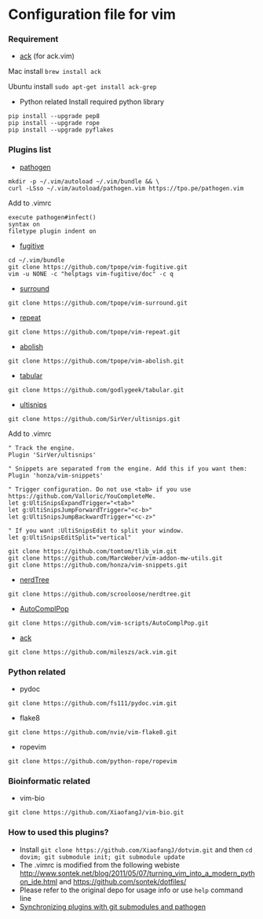 # Configuration file for vim
###  Requirement
+ [ack](http://betterthangrep.com/) (for ack.vim)

Mac install `brew install ack`

Ubuntu install `sudo apt-get install ack-grep`

+ Python related 
Install required python library 
```
pip install --upgrade pep8
pip install --upgrade rope
pip install --upgrade pyflakes
```

###  Plugins list
+ [pathogen](https://github.com/tpope/vim-pathogen.git)
```
mkdir -p ~/.vim/autoload ~/.vim/bundle && \
curl -LSso ~/.vim/autoload/pathogen.vim https://tpo.pe/pathogen.vim
```

Add to .vimrc
```
execute pathogen#infect()
syntax on
filetype plugin indent on
```

+ [fugitive](https://github.com/tpope/vim-fugitive.git)
```
cd ~/.vim/bundle
git clone https://github.com/tpope/vim-fugitive.git
vim -u NONE -c "helptags vim-fugitive/doc" -c q
```
 
+ [surround](https://github.com/tpope/vim-surround.git)
```
git clone https://github.com/tpope/vim-surround.git
```

+ [repeat](https://github.com/tpope/vim-repeat.git)
```
git clone https://github.com/tpope/vim-repeat.git
```

+  [abolish](https://github.com/tpope/vim-abolish.git)
```
git clone https://github.com/tpope/vim-abolish.git
```

+ [tabular](https://github.com/godlygeek/tabular)
```
git clone https://github.com/godlygeek/tabular.git
```

+ [ultisnips](https://github.com/SirVer/ultisnips.git)
```
git clone https://github.com/SirVer/ultisnips.git
```

Add to .vimrc
```
" Track the engine.
Plugin 'SirVer/ultisnips'

" Snippets are separated from the engine. Add this if you want them:
Plugin 'honza/vim-snippets'

" Trigger configuration. Do not use <tab> if you use https://github.com/Valloric/YouCompleteMe.
let g:UltiSnipsExpandTrigger="<tab>"
let g:UltiSnipsJumpForwardTrigger="<c-b>"
let g:UltiSnipsJumpBackwardTrigger="<c-z>"

" If you want :UltiSnipsEdit to split your window.
let g:UltiSnipsEditSplit="vertical"
```

```
git clone https://github.com/tomtom/tlib_vim.git
git clone https://github.com/MarcWeber/vim-addon-mw-utils.git
git clone https://github.com/honza/vim-snippets.git
```

+ [nerdTree](https://github.com/scrooloose/nerdtree.git)
```
git clone https://github.com/scrooloose/nerdtree.git
```
+ [AutoComplPop](https://github.com/vim-scripts/AutoComplPop.git)
```
git clone https://github.com/vim-scripts/AutoComplPop.git
```

+ [ack](https://github.com/mileszs/ack.vim.git) 
```
git clone https://github.com/mileszs/ack.vim.git
```

### Python related
+   pydoc 
```
git clone https://github.com/fs111/pydoc.vim.git
```
+   flake8
```
git clone https://github.com/nvie/vim-flake8.git
```
+   ropevim 
```
git clone https://github.com/python-rope/ropevim
```
### Bioinformatic related 
+  vim-bio 
```
git clone https://github.com/XiaofangJ/vim-bio.git 
```

### How to used this plugins?
+ Install `git clone https://github.com/XiaofangJ/dotvim.git` and then `cd dovim; git submodule init; git submodule update`
+ The .vimrc is modified from the following webiste http://www.sontek.net/blog/2011/05/07/turning_vim_into_a_modern_python_ide.html and https://github.com/sontek/dotfiles/ 
+ Please refer to the original depo for usage info or use `help` command line 
+ [Synchronizing plugins with git submodules and pathogen](http://vimcasts.org/episodes/synchronizing-plugins-with-git-submodules-and-pathogen/)

